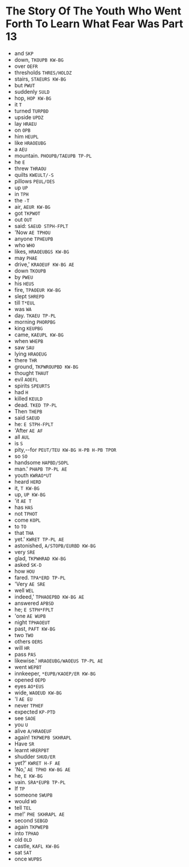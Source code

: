 # The Story Of The Youth Who Went Forth To Learn What Fear Was Part 13

* and `SKP`
* down, `TKOUPB KW-BG`
* over `OEFR`
* thresholds `THRES/HOLDZ`
* stairs, `STAEURS KW-BG`
* but `PWUT`
* suddenly `SULD`
* hop, `HOP KW-BG`
* it `T`
* turned `TURPBD`
* upside `UPDZ`
* lay `HRAEU`
* on `OPB`
* him `HEUPL`
* like `HRAOEUBG`
* a `AEU`
* mountain. `PHOUPB/TAEUPB TP-PL`
* he `E`
* threw `THRAOU`
* quilts `KWEULT/-S`
* pillows `PEUL/OES`
* up `UP`
* in `TPH`
* the `-T`
* air, `AEUR KW-BG`
* got `TKPWOT`
* out `OUT`
* said: `SAEUD STPH-FPLT`
* 'Now `AE TPHOU`
* anyone `TPHEUPB`
* who `WHO`
* likes, `HRAOEUBGS KW-BG`
* may `PHAE`
* drive,' `KRAOEUF KW-BG AE`
* down `TKOUPB`
* by `PWEU`
* his `HEUS`
* fire, `TPAOEUR KW-BG`
* slept `SHREPD`
* till `T*EUL`
* was `WA`
* day. `TKAEU TP-PL`
* morning `PHORPBG`
* king `KEUPBG`
* came, `KAEUPL KW-BG`
* when `WHEPB`
* saw `SAU`
* lying `HRAOEUG`
* there `THR`
* ground, `TKPWROUPBD KW-BG`
* thought `THAUT`
* evil `AOEFL`
* spirits `SPEURTS`
* had `H`
* killed `KEULD`
* dead. `TKED TP-PL`
* Then `THEPB`
* said `SAEUD`
* he: `E STPH-FPLT`
* 'After `AE AF`
* all `AUL`
* is `S`
* pity,--for `PEUT/TEU KW-BG H-PB H-PB TPOR`
* so `SO`
* handsome `HAPBD/SOPL`
* man.' `PHAPB TP-PL AE`
* youth `KWRAO*UT`
* heard `HERD`
* it, `T KW-BG`
* up, `UP KW-BG`
* 'it `AE T`
* has `HAS`
* not `TPHOT`
* come `KOPL`
* to `TO`
* that `THA`
* yet.' `KWRET TP-PL AE`
* astonished, `A/STOPB/EURBD KW-BG`
* very `SRE`
* glad, `TKPWHRAD KW-BG`
* asked `SK-D`
* how `HOU`
* fared. `TPA*ERD TP-PL`
* 'Very `AE SRE`
* well `WEL`
* indeed,' `TPHAOEPBD KW-BG AE`
* answered `APBSD`
* he; `E STPH*FPLT`
* 'one `AE WUPB`
* night `TPHAOEUT`
* past, `PAFT KW-BG`
* two `TWO`
* others `OERS`
* will `HR`
* pass `PAS`
* likewise.' `HRAOEUBG/WAOEUS TP-PL AE`
* went `WEPBT`
* innkeeper, `*EUPB/KAOEP/ER KW-BG`
* opened `OEPD`
* eyes `AO*EUS`
* wide, `WAOEUD KW-BG`
* 'I `AE EU`
* never `TPHEF`
* expected `KP-PTD`
* see `SAOE`
* you `U`
* alive `A/HRAOEUF`
* again! `TKPWEPB SKHRAPL`
* Have `SR`
* learnt `HRERPBT`
* shudder `SHUD/ER`
* yet?' `KWRET H-F AE`
* 'No,' `AE TPHO KW-BG AE`
* he, `E KW-BG`
* vain. `SRA*EUPB TP-PL`
* If `TP`
* someone `SWUPB`
* would `WO`
* tell `TEL`
* me!' `PHE SKHRAPL AE`
* second `SEBGD`
* again `TKPWEPB`
* into `TPHAO`
* old `OLD`
* castle, `KAFL KW-BG`
* sat `SAT`
* once `WUPBS`

